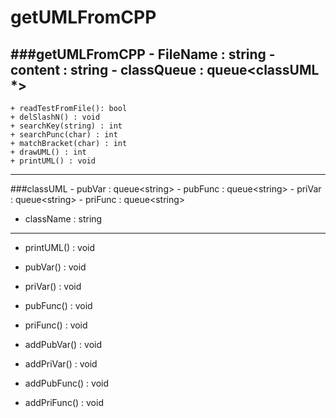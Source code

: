 getUMLFromCPP
=============

###getUMLFromCPP
	- FileName : string
	- content : string
	- classQueue : queue\<classUML *\>
---------------------------------
	+ readTestFromFile(): bool
	+ delSlashN() : void
	+ searchKey(string) : int
	+ searchPunc(char) : int
	+ matchBracket(char) : int
	+ drawUML() : int
	+ printUML() : void

---

###classUML
	- pubVar : queue\<string\>
	- pubFunc : queue\<string\>
	- priVar : queue\<string\>
    - priFunc : queue\<string\>
- className : string
----------------------------
+ printUML() : void
+ pubVar() : void
+ priVar() : void
+ pubFunc() : void
+ priFunc() : void

+ addPubVar() : void
+ addPriVar() : void
+ addPubFunc() : void
+ addPriFunc() : void
</pre>
